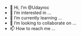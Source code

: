 - 👋 Hi, I’m @Udayroc
- 👀 I’m interested in ...
- 🌱 I’m currently learning ...
- 💞️ I’m looking to collaborate on ...
- 📫 How to reach me ...

<!---
Udayroc/Udayroc is a ✨ special ✨ repository because its `README.md` (this file) appears on your GitHub profile.
You can click the Preview link to take a look at your changes.
--->
